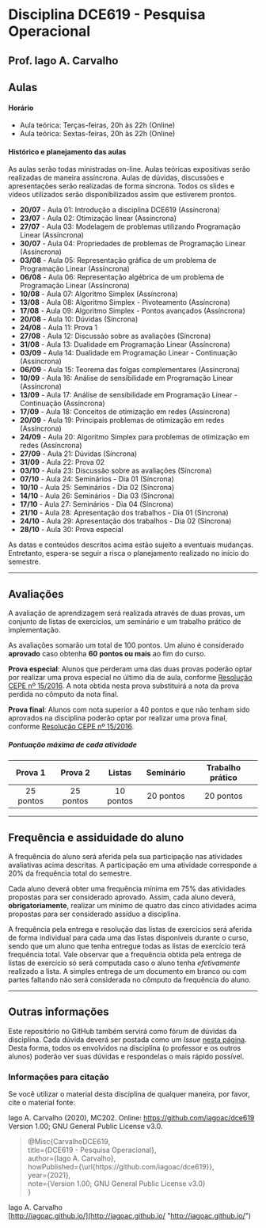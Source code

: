 # Disciplina DCE619 - Pesquisa Operacional

## Prof. Iago A. Carvalho

## Aulas

#### Horário

  - Aula teórica: Terças-feiras, 20h às 22h (Online)
  - Aula teórica: Sextas-feiras, 20h às 22h (Online)
 
#### Histórico e planejamento das aulas

As aulas serão todas ministradas on-line. Aulas teóricas expositivas serão realizadas de maneira assíncrona. Aulas de dúvidas, discussões e apresentações serão realizadas de forma síncrona. Todos os slides e vídeos utilizados serão disponibilizados assim que estiverem prontos.

  - **20/07** - Aula 01: Introdução a disciplina DCE619 (Assíncrona)
  - **23/07** - Aula 02: Otimização linear (Assíncrona)
  - **27/07** - Aula 03: Modelagem de problemas utilizando Programação Linear (Assíncrona)
  - **30/07** - Aula 04: Propriedades de problemas de Programação Linear (Assíncrona)
  - **03/08** - Aula 05: Representação gráfica de um problema de Programação Linear (Assíncrona)
  - **06/08** - Aula 06: Representação algébrica de um problema de Programação Linear (Assíncrona)
  - **10/08** - Aula 07: Algoritmo Simplex (Assíncrona)
  - **13/08** - Aula 08: Algoritmo Simplex - Pivoteamento (Assíncrona)
  - **17/08** - Aula 09: Algoritmo Simplex - Pontos avançados (Assíncrona)
  - **20/08** - Aula 10: Dúvidas (Síncrona)
  - **24/08** - Aula 11: Prova 1
  - **27/08** - Aula 12: Discussão sobre as avaliações (Síncrona)
  - **31/08** - Aula 13: Dualidade em Programação Linear (Assíncrona)
  - **03/09** - Aula 14: Dualidade em Programação Linear - Continuação (Assíncrona)
  - **06/09** - Aula 15: Teorema das folgas complementares (Assíncrona)
  - **10/09** - Aula 16: Análise de sensibilidade em Programação Linear (Assíncrona)
  - **13/09** - Aula 17: Análise de sensibilidade em Programação Linear - Continuação (Assíncrona)
  - **17/09** - Aula 18: Conceitos de otimização em redes (Assíncrona)
  - **20/09** - Aula 19: Principais problemas de otimização em redes (Assíncrona)
  - **24/09** - Aula 20: Algoritmo Simplex para problemas de otimização em redes (Assíncrona)
  - **27/09** - Aula 21: Dúvidas (Síncrona)
  - **31/09** - Aula 22: Prova 02
  - **03/10** - Aula 23: Discussão sobre as avaliações (Síncrona)
  - **07/10** - Aula 24: Seminários - Dia 01 (Síncrona)
  - **10/10** - Aula 25: Seminários - Dia 02 (Síncrona)
  - **14/10** - Aula 26: Seminários - Dia 03 (Síncrona)
  - **17/10** - Aula 27: Seminários - Dia 04 (Síncrona)
  - **21/10** - Aula 28: Apresentação dos trabalhos - Dia 01 (Síncrona)
  - **24/10** - Aula 29: Apresentação dos trabalhos - Dia 02 (Síncrona)
  - **28/10** - Aula 30: Prova especial

As datas e conteúdos descritos acima estão sujeito a eventuais mudanças. 
Entretanto, espera-se seguir a risca o planejamento realizado no início do semestre.

---

## Avaliações

A avaliação de aprendizagem será realizada através de duas provas, um conjunto de listas de exercícios, um seminário e um trabalho prático de implementação.  

As avaliações somarão um total de 100 pontos. Um aluno é considerado **aprovado** caso obtenha **60 pontos ou mais** ao fim do curso.

**Prova especial**: Alunos que perderam uma das duas provas poderão optar por realizar uma prova especial no último dia de aula, conforme [Resolução CEPE nº 15/2016](https://www.unifal-mg.edu.br/portal/wp-content/uploads/sites/52/2019/07/15-2016-aprova-Reg.-Geral-Cursos-de-gradua%C3%A7%C3%A3o-11935-8-alterada-pela-016-2019-vide-res-020-2019.pdf "Resolução CEPE nº 15/2016"). A nota obtida nesta prova substituirá a nota da prova perdida no cômputo da nota final.

**Prova final**: Alunos com nota superior a 40 pontos e que não tenham sido aprovados na disciplina poderão optar por realizar uma prova final, conforme [Resolução CEPE nº 15/2016](https://www.unifal-mg.edu.br/portal/wp-content/uploads/sites/52/2019/07/15-2016-aprova-Reg.-Geral-Cursos-de-gradua%C3%A7%C3%A3o-11935-8-alterada-pela-016-2019-vide-res-020-2019.pdf "Resolução CEPE nº 15/2016").

##### Pontuação máxima de cada atividade
| Prova 1  | Prova 2  |  Listas | Seminário  | Trabalho prático  | 
| :------------: | :------------: | :------------: | :------------: | :------------: |
| 25 pontos  | 25 pontos  | 10 pontos  | 20 pontos  | 20 pontos  |

---

## Frequência e assiduidade do aluno

A frequência do aluno será aferida pela sua participação nas atividades avaliativas acima descritas. A participação em uma atividade corresponde a 20% da frequência total do semestre.

Cada aluno deverá obter uma frequência mínima em 75% das atividades propostas para ser considerado aprovado. Assim, cada aluno deverá, **obrigatoriamente**, realizar um mínimo de quatro das cinco atividades acima propostas para ser considerado assíduo a disciplina.

A frequência pela entrega e resolução das listas de exercícios será aferida de forma individual para cada uma das listas disponíveis durante o curso, sendo que um aluno que tenha entregue todas as listas de exercício terá frequência total.
Vale observar que a frequência obtida pela entrega de listas de exercício só será computada caso o aluno tenha *efetivamente* realizado a lista. A simples entrega de um documento em branco ou com partes faltando não será considerada no cômputo da frequência do aluno.

---

## Outras informações

Este repositório no GitHub também servirá como fórum de dúvidas da disciplina. Cada dúvida deverá ser postada como um *Issue* [nesta página](https://github.com/iagoac/dce619/issues). Desta forma, todos os envolvidos na disciplina (o professor e os outros alunos) poderão ver suas dúvidas e respondelas o mais rápido possível.

### Informações para citação

Se você utilizar o material desta disciplina de qualquer maneira, por favor, cite o material fonte:

Iago A. Carvalho (2020), MC202. Online: https://github.com/iagoac/dce619 Version 1.00; GNU General Public License v3.0.


> @Misc{CarvalhoDCE619,  
title={DCE619 - Pesquisa Operacional},  
author={Iago A. Carvalho},   
howPublished={\url{https&#58;//github\.com/iagoac/dce619}},  
year={2021},  
note={Version 1.00; GNU General Public License v3.0}  
}


Iago A. Carvalho  
[http://iagoac.github.io/](http://iagoac.github.io/ "http://iagoac.github.io/")
